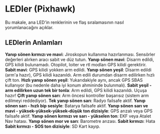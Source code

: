 # LEDler (Pixhawk)

Bu makale, ana LED'in renklerinin ve flaş sıralamasının nasıl yorumlanacağını açıklar.

## LEDlerin Anlamları

__Yanıp sönen kırmızı ve mavi__: Jiroskopun kullanıma hazırlanması. Sensörler değerleri alırken aracı sabit ve düz tutun.
__Yanıp sönen mavi__: Disarm edildi, GPS kilidi bulunamadı. Otopilot, loiter ve rtl modları GPS kilidi gerektirir.
__Sabit mavi__: GPS kilidi yokken arm edildi.
__Yanıp sönen yeşil__: Disarm edildi (arm'a hazır), GPS kilidi kazanıldı. Arm edili durumdan disarm edilirken hızlı çift ton.
__Hızlı yanıp sönen yeşil__: Yukarıdakiyle aynı, ancak GPS SBAS kullanıyor (bu nedenle daha iyi konum ahmininde bulunmalı).
__Sabit yeşil - arm edilirken uzun tek bir tonla__: Arm edildi, GPS kilidi kazanıldı. Uçuşa hazır!
__Çift yanıp sönen sarı__: Arm öncesi kontroller başarısız (sistem arm edilmeyi reddediyor).
__Tek yanıp sönen sarı__: Radyo failsafe aktif.
__Yanıp sönen sarı - hızlı bip sesiyle__: Batarya failsafe aktif.
__Yanıp sönen sarı ve mavi - yüksek-yüksek-yüksek-düşük ton dizisiyle__:  GPS arızalı veya GPS failsafe aktif.
__Yanıp sönen kırmızı ve sarı - yükselen ton__: EKF veya Atalet Nav hatası.
__Yanıp sönen mor ve sarı__: Barometre arızası.
__Sabit kırmızı__: Hata
__Sabit kırmızı - SOS ton dizisiyle__: SD Kart kayıp.
